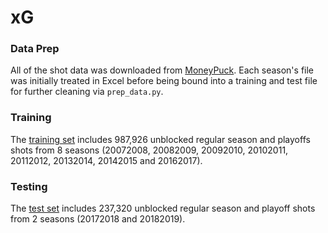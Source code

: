 # xG

### Data Prep
All of the shot data was downloaded from <a href="http://moneypuck.com/data.htm">MoneyPuck</a>. Each season's file was initially treated in Excel before being bound into a training and test file for further cleaning via <code>prep_data.py</code>.

### Training
The <a href="https://drive.google.com/file/d/1rAEsvR4efPrDjyqWFCL8i1OciWfXxKs7/view?usp=sharing">training set</a> includes 987,926 unblocked regular season and playoffs shots from 8 seasons (20072008, 20082009, 20092010, 20102011, 20112012, 20132014, 20142015 and 20162017).

### Testing
The <a href="https://drive.google.com/file/d/1C5l53rmSugEvGRdRH0cKAyBzSOHlAaeE/view?usp=sharing">test set</a> includes 237,320 unblocked regular season and playoff shots from 2 seasons (20172018 and 20182019).
